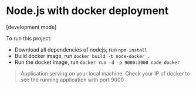 # Node.js with docker deployment

[development mode]

To run this project:

- Download all dependencies of nodejs, run `npm install`
- Build docker image, run `docker build -t node-docker .`
- Run the docket image, run `docker run -d -p 9000:3000 node-docker`

> Application serving on your local machine.
> Check your IP of docker to see the running application with port 9000
